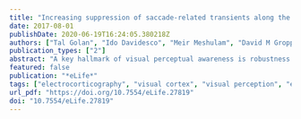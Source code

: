 ```yaml
---
title: "Increasing suppression of saccade-related transients along the human visual hierarchy"
date: 2017-08-01
publishDate: 2020-06-19T16:24:05.380218Z
authors: ["Tal Golan", "Ido Davidesco", "Meir Meshulam", "David M Groppe", "Pierre Mégevand", "Erin M Yeagle", "Matthew S Goldfinger", "Michal Harel", "Lucia Melloni", "Charles E Schroeder", "Leon Y Deouell", "Ashesh D Mehta", "Rafael Malach"]
publication_types: ["2"]
abstract: "A key hallmark of visual perceptual awareness is robustness to instabilities arising from unnoticeable eye and eyelid movements. In previous human intracranial (iEEG) work (Golan et al., 2016) we found that excitatory broadband high-frequency activity transients, driven by eye blinks, are suppressed in higher-level but not early visual cortex. Here, we utilized the broad anatomical coverage of iEEG recordings in 12 eye-tracked neurosurgical patients to test whether a similar stabilizing mechanism operates following small saccades. We compared saccades (1.3°−3.7°) initiated during inspection of large individual visual objects with similarly-sized external stimulus displacements. Early visual cortex sites responded with positive transients to both conditions. In contrast, in both dorsal and ventral higher-level sites the response to saccades (but not to external displacements) was suppressed. These findings indicate that early visual cortex is highly unstable compared to higher-level visual regions which apparently constitute the main target of stabilizing extra-retinal oculomotor influences."
featured: false
publication: "*eLife*"
tags: ["electrocorticography", "visual cortex", "visual perception", "efferent copy", "saccades"]
url_pdf: "https://doi.org/10.7554/eLife.27819"
doi: "10.7554/eLife.27819"
---
```


